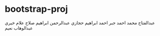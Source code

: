 # bootstrap-proj
عبدالفتاح محمد احمد جبر
احمد ابراهيم حجازي
عبدالرحمن ابراهيم صلاح علام
خيري عبدالوهاب نعيم

